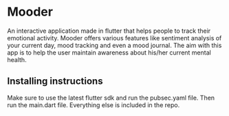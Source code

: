 # Mooder

An interactive application made in flutter that helps people to track their emotional activity. Mooder offers various features like sentiment analysis of your current day, mood tracking and even a mood journal. The aim with this app is to help the user maintain awareness about his/her current mental health.

## Installing instructions

Make sure to use the latest flutter sdk and run the pubsec.yaml file.
Then run the main.dart file.
Everything else is included in the repo.
